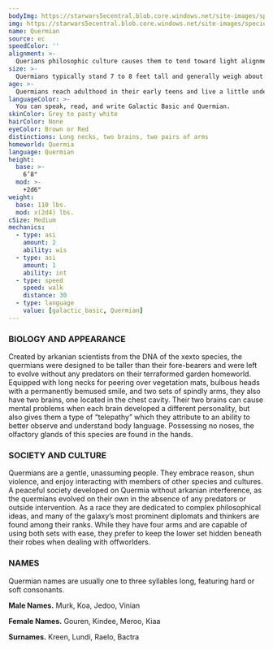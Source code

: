```yaml
---
bodyImg: https://starwars5ecentral.blob.core.windows.net/site-images/species/species_quermian.png
img: https://starwars5ecentral.blob.core.windows.net/site-images/species/species_quermian.png
name: Quermian
source: ec
speedColor: ''
alignment: >-
  Querians philosophic culture causes them to tend toward light alignments, though there are exceptions.
size: >-
  Quermians typically stand 7 to 8 feet tall and generally weigh about 140 lbs. Regardless of your position in that range, your size is Medium.
age: >-
  Quermians reach adulthood in their early teens and live a little under a century.
languageColor: >-
  You can speak, read, and write Galactic Basic and Quermian. 
skinColor: Grey to pasty white
hairColor: None
eyeColor: Brown or Red
distinctions: Long necks, two brains, two pairs of arms
homeworld: Quermia
language: Quermian
height:
  base: >-
    6’8"
  mod: >-
    +2d6"
weight:
  base: 110 lbs.
  mod: x(2d4) lbs.
cSize: Medium
mechanics:
  - type: asi
    amount: 2
    ability: wis
  - type: asi
    amount: 1
    ability: int
  - type: speed
    speed: walk
    distance: 30
  - type: language
    value: [galactic_basic, Quermian]
---
```

### BIOLOGY AND APPEARANCE
Created by arkanian scientists from the DNA of the xexto species, the quermians were designed to be taller than their fore-bearers and were left to evolve without any predators on their terraformed garden homeworld. Equipped with long necks for peering over vegetation mats, bulbous heads with a permanently bemused smile, and two sets of spindly arms, they also have two brains, one located in the chest cavity. Their two brains can cause mental problems when each brain developed a different personality, but also gives them a type of “telepathy” which they attribute to an ability to better observe and understand body language. Possessing no noses, the olfactory glands of this species are found in the hands.

### SOCIETY AND CULTURE
Quermians are a gentle, unassuming people. They embrace reason, shun violence, and enjoy interacting with members of other species and cultures. A peaceful society developed on Quermia without arkanian interference, as the quermians evolved on their own in the absence of any predators or outside intervention. As a race they are dedicated to complex philosophical ideas, and many of the galaxy’s most prominent diplomats and thinkers are found among their ranks. While they have four arms and are capable of using both sets with ease, they prefer to keep the lower set hidden beneath their robes when dealing with offworlders.

### NAMES
Quermian names are usually one to three syllables long, featuring hard or soft consonants.

__Male Names.__ Murk, Koa, Jedoo, Vinian

__Female Names.__ Gouren, Kindee, Meroo, Kiaa

__Surnames.__ Kreen, Lundi, Raelo, Bactra



    